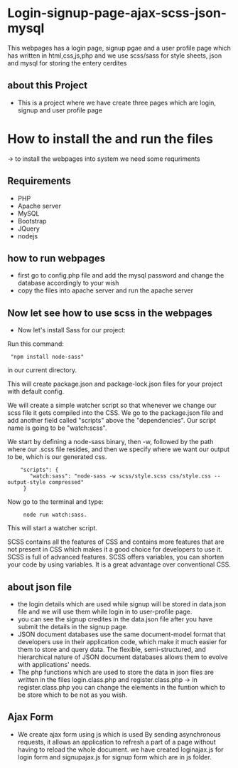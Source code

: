 # Login-signup-page-ajax-scss-json-mysql
This webpages has a login page, signup pgae and a user profile page which has written in html,css,js,php and we use scss/sass for style sheets, json and mysql for storing the entery cerdites

## about this Project

* This is a project where we have create three pages which are login, signup and user profile page 

# How to install the and run the files

-> to install the webpages into system we need some requriments 

## Requirements
* PHP
* Apache server
* MySQL
* Bootstrap
* JQuery 
* nodejs

## how to run webpages

* first go to config.php file and add the mysql password and change the database accordingly to your wish 
* copy the files into apache server and run the apache server 

## Now let see how to use scss in the webpages

* Now let's install Sass for our project:

Run this command:

     "npm install node-sass" 
 
 in our current directory.

This will create package.json and package-lock.json files for your project with default config.

We will create a simple watcher script so that whenever we change our scss file it gets compiled into the CSS.
We go to the package.json file and add another field called "scripts" above the "dependencies".
Our script name is going to be "watch:scss".

We start by defining a node-sass binary, then -w, followed by the path where our .scss file resides, 
and then we specify where we want our output  to be, which is our generated css.

        "scripts": {
           "watch:sass": "node-sass -w scss/style.scss css/style.css --output-style compressed"
         }

Now go to the terminal and type:

         node run watch:sass. 

This will start a watcher script.

SCSS contains all the features of CSS and contains more features that are not present in CSS which makes it a good choice for developers to use it. SCSS is full of advanced features. SCSS offers variables, you can shorten your code by using variables. It is a great advantage over conventional CSS.

## about json file 
* the login details which are used while signup will be stored in data.json file and we will use them while login in to user-profile page.
* you can see the signup credites in the data.json file after you have submit the details in the signup page.
* JSON document databases use the same document-model format that developers use in their application code, which make it much easier for them to store and query data. The flexible, semi-structured, and hierarchical nature of JSON document databases allows them to evolve with applications' needs.
* The php functions which are used to store the data in json files are written in the files login.class.php and register.class.php
-> in register.class.php you can change the elements in the funtion which to be store which to be not as you wish.

## Ajax Form 
* We create ajax form using js which is used By sending asynchronous requests, it allows an application to refresh a part of a page without having to reload the whole document. we have created loginajax.js for login form and signupajax.js for signup form which are in js folder.


